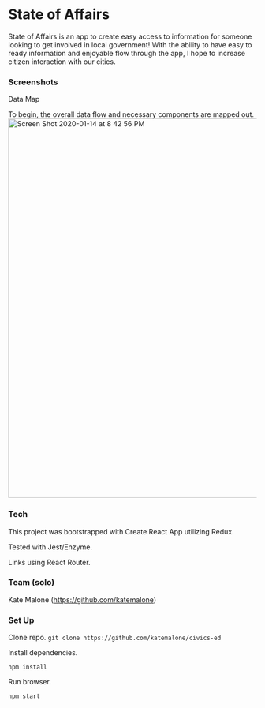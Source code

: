 # State of Affairs
State of Affairs is an app to create easy access to information for someone looking to get involved in local government! 
With the ability to have easy to ready information and enjoyable flow through the app, I hope to increase citizen interaction with our cities. 

### Screenshots
Data Map

To begin, the overall data flow and necessary components are mapped out.
<img width="769" alt="Screen Shot 2020-01-14 at 8 42 56 PM" src="https://user-images.githubusercontent.com/49652149/72403232-9eb5b600-370e-11ea-8ef0-96a84e0d104a.png">

### Tech
This project was bootstrapped with Create React App utilizing Redux.

Tested with Jest/Enzyme.

Links using React Router.

### Team (solo)
Kate Malone (https://github.com/katemalone)

### Set Up
Clone repo.
```git clone https://github.com/katemalone/civics-ed```

Install dependencies.

```npm install```

Run browser.

```npm start```
